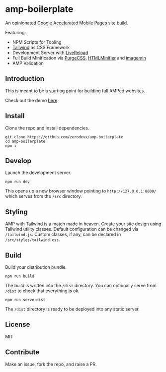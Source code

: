 # amp-boilerplate

An opinionated [Google Accelerated Mobile Pages](https://www.ampproject.org/) site build.

Featuring:

* NPM Scripts for Tooling
* [Tailwind](https://tailwindcss.com/) as CSS Framework
* Development Server with [LiveReload](https://github.com/livereload/livereload-js)
* Full Build Minification via [PurgeCSS](https://github.com/FullHuman/purgecss), [HTMLMinifier](https://github.com/kangax/html-minifier) and [imagemin](https://github.com/imagemin/imagemin)
* AMP Validation


## Introduction

This is meant to be a starting point for building full AMPed websites.

Check out the demo [here](https://zerodevx.github.io/amp-boilerplate/dist/).


## Install

Clone the repo and install dependencies.

```
git clone https://github.com/zerodevx/amp-boilerplate
cd amp-boilerplate
npm i
```


## Develop

Launch the development server.

```
npm run dev
```

This opens up a new browser window pointing to `http://127.0.0.1:8000/` which serves from the `/src` directory.


## Styling

AMP with Tailwind is a match made in heaven. Create your site design using Tailwind utility classes. Default configuration can be changed via `/tailwind.js`. Custom classes, if any, can be declared in `/src/styles/tailwind.css`.


## Build

Build your distribution bundle.

```
npm run build
```

The build is written into the `/dist` directory. You can optionally serve from `/dist` to check that everything is ok.

```
npm run serve:dist
```

The `/dist` directory is ready to be deployed into any static server.


## License

MIT


## Contribute

Make an issue, fork the repo, and raise a PR.


